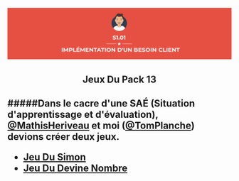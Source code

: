 <p align="center">
    <img width = 900px src="https://github.com/TomPlanche/S1.01/blob/main/vignette.jpeg">
</p>


<h2 align="center">Jeux Du Pack 13<h2>

#####Dans le cacre d'une SAÉ (Situation d'apprentissage et d'évaluation), [@MathisHeriveau](https://github.com/Relaxboum) et moi ([@TomPlanche](https://github.com/TomPlanche)) devions créer deux jeux.

- [Jeu Du Simon](https://github.com/TomPlanche/S1.01/tree/main/jeu%20du%20simon)<br>
- [Jeu Du Devine Nombre](https://github.com/TomPlanche/S1.01/tree/main/devine%20nombre)
